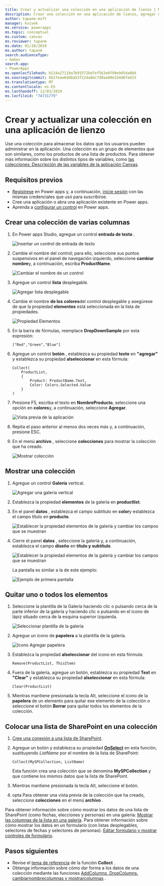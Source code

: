 ```yaml
---
title: Crear y actualizar una colección en una aplicación de lienzo | Microsoft Docs
description: Crear una colección en una aplicación de lienzo, agregar elementos a la colección y quitar uno o todos los elementos de él
author: tapanm-msft
manager: kvivek
ms.service: powerapps
ms.topic: conceptual
ms.custom: canvas
ms.reviewer: tapanm
ms.date: 01/28/2019
ms.author: tapanm
search.audienceType:
- maker
search.app:
- PowerApps
ms.openlocfilehash: b124a27119a7b91572bdfef563e0f99e9d5da08d
ms.sourcegitcommit: 6b27eae6dd8a53f224a8dc7d0aa00e334d6fed15
ms.translationtype: MT
ms.contentlocale: es-ES
ms.lasthandoff: 12/03/2019
ms.locfileid: "74731779"
---
```

# <a name="create-and-update-a-collection-in-a-canvas-app"></a>Crear y actualizar una colección en una aplicación de lienzo

Use una colección para almacenar los datos que los usuarios pueden administrar en la aplicación. Una colección es un grupo de elementos que son similares, como los productos de una lista de productos. Para obtener más información sobre los distintos tipos de variables, como [las colecciones: Descripción de las variables de la aplicación Canvas](working-with-variables.md).

## <a name="prerequisites"></a>Requisitos previos

- [Regístrese](../signup-for-powerapps.md) en Power apps y, a continuación, [inicie sesión](https://make.powerapps.com?utm_source=padocs&utm_medium=linkinadoc&utm_campaign=referralsfromdoc) con las mismas credenciales que usó para suscribirse.
- Cree una aplicación o abra una aplicación existente en Power apps.
- Aprenda a [configurar un control](add-configure-controls.md) en Power apps.

## <a name="create-a-multicolumn-collection"></a>Crear una colección de varias columnas

1. En Power apps Studio, agregue un control **entrada de texto** .

    ![Insertar un control de entrada de texto](./media/create-update-collection/add-textbox.png)

1. Cambie el nombre del control; para ello, seleccione sus puntos suspensivos en el panel de navegación izquierdo, seleccione **cambiar nombre**y, a continuación, escriba **ProductName**.

    ![Cambiar el nombre de un control](./media/create-update-collection/rename-textbox.png)

1. Agregue un control **lista** desplegable.

    ![Agregar lista desplegable](./media/create-update-collection/add-dropdown.png)

1. Cambie el nombre **de los** **colores**del control desplegable y asegúrese de que la propiedad **elementos** está seleccionada en la lista de propiedades.

    ![Propiedad Elementos](./media/create-update-collection/items-property.png)

1. En la barra de fórmulas, reemplace **DropDownSample** por esta expresión:

    `["Red","Green","Blue"]`

1. Agregue un control **botón** , establezca su propiedad **texto** en **"agregar"** y establezca su propiedad **alseleccionar** en esta fórmula:

    ```powerapps-dot
    Collect(
        ProductList,
        {
            Product: ProductName.Text,
            Color: Colors.Selected.Value
        }
    )
    ```

1. Presione F5, escriba el texto en **NombreProducto**, seleccione una opción en **colores**y, a continuación, seleccione **Agregar**.

    ![Vista previa de la aplicación](./media/create-update-collection/preview-add.png)

1. Repita el paso anterior al menos dos veces más y, a continuación, presione ESC.

1. En el menú **archivo** , seleccione **colecciones** para mostrar la colección que ha creado.

    ![Mostrar colección](./media/create-update-collection/show-collection.png)

## <a name="show-a-collection"></a>Mostrar una colección

1. Agregue un control **Galería** vertical.

    ![Agregar una galería vertical](./media/create-update-collection/add-gallery.png)

1. Establezca la propiedad **elementos** de la galería en **productlist**.

1. En el panel **datos** , establezca el campo subtítulo en **color**y establezca el campo título en **producto**.

    ![Establecer la propiedad elementos de la galería y cambiar los campos que se muestran](./media/create-update-collection/configure-gallery.png)

1. Cierre el panel **datos** , seleccione la galería y, a continuación, establezca el campo **diseño** en **título y subtítulo**.

    ![Establecer la propiedad elementos de la galería y cambiar los campos que se muestran](./media/create-update-collection/change-layout.png)

    La pantalla es similar a la de este ejemplo:

    ![Ejemplo de primera pantalla](./media/create-update-collection/screen-example1.png)

## <a name="remove-one-or-all-items"></a>Quitar uno o todos los elementos

1. Seleccione la plantilla de la Galería haciendo clic o pulsando cerca de la parte inferior de la galería y haciendo clic o pulsando en el icono de lápiz situado cerca de la esquina superior izquierda.

    ![Seleccionar plantilla de la galería](./media/create-update-collection/select-template.png)

1. Agregue un icono de **papelera** a la plantilla de la galería.

    ![Icono Agregar papelera](./media/create-update-collection/trash-icon.png)

1. Establezca la propiedad **alseleccionar** del icono en esta fórmula:

    `Remove(ProductList, ThisItem)`

1. Fuera de la galería, agregue un botón, establezca su propiedad **Text** en **"Clear"** y establezca su propiedad **alseleccionar** en esta fórmula:

    `Clear(ProductList)`

1. Mientras mantiene presionada la tecla Alt, seleccione el icono de la **papelera** de un elemento para quitar ese elemento de la colección o seleccione el botón **Borrar** para quitar todos los elementos de la colección.

## <a name="put-a-sharepoint-list-into-a-collection"></a>Colocar una lista de SharePoint en una colección

1. [Cree una conexión a una lista de SharePoint](connections/connection-sharepoint-online.md#create-a-connection).

1. Agregue un botón y establezca su propiedad **[OnSelect](controls/properties-core.md)** en esta función, sustituyendo *ListName* por el nombre de la lista de SharePoint:<br>

    `Collect(MySPCollection, ListName)`

    Esta función crea una colección que se denomina **MySPCollection** y que contiene los mismos datos que la lista de SharePoint.

1. Mientras mantiene presionada la tecla Alt, seleccione el botón.

1. opta Para obtener una vista previa de la colección que ha creado, seleccione **colecciones** en el menú **archivo** .

Para obtener información sobre cómo mostrar los datos de una lista de SharePoint (como fechas, elecciones y personas) en una galería: [Mostrar las columnas de la lista en una galería](connections/connection-sharepoint-online.md#show-list-columns-in-a-gallery). Para obtener información sobre cómo mostrar los datos en un formulario (con listas desplegables, selectores de fechas y selectores de personas): [Editar formulario y mostrar controles de formulario](controls/control-form-detail.md).

## <a name="next-steps"></a>Pasos siguientes

- Revise el [tema de referencia](functions/function-clear-collect-clearcollect.md) de la función **Collect** .
- Obtenga información sobre cómo dar forma a los datos de una colección mediante las funciones [AddColumns, DropColumns, cambiarnombrecolumnas y mostrarcolumnas](functions/function-table-shaping.md) .

